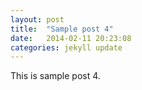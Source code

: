 ```yaml
---
layout: post
title:  "Sample post 4"
date:   2014-02-11 20:23:08
categories: jekyll update
---
```


This is sample post 4.
